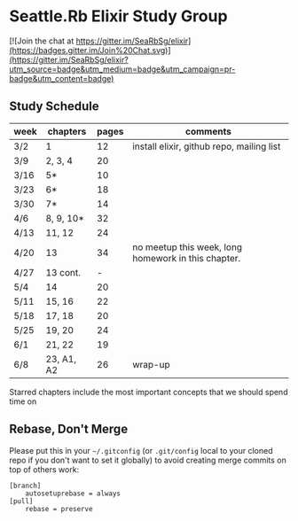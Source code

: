 # Seattle.Rb Elixir Study Group

[![Join the chat at https://gitter.im/SeaRbSg/elixir](https://badges.gitter.im/Join%20Chat.svg)](https://gitter.im/SeaRbSg/elixir?utm_source=badge&utm_medium=badge&utm_campaign=pr-badge&utm_content=badge)

## Study Schedule

week | chapters   | pages | comments
-----|------------|-------|---------
3/2  | 1          | 12    | install elixir, github repo, mailing list
3/9  | 2, 3, 4    | 20    |
3/16 | 5\*        | 10    |
3/23 | 6\*        | 18    |
3/30 | 7\*        | 14    |
4/6  | 8, 9, 10\* | 32    |
4/13 | 11, 12     | 24    |
4/20 | 13         | 34    | no meetup this week, long homework in this chapter.
4/27 | 13 cont.   | -     |
5/4  | 14         | 20    |
5/11 | 15, 16     | 22    |
5/18 | 17, 18     | 20    |
5/25 | 19, 20     | 24    |
6/1  | 21, 22     | 19    |
6/8  | 23, A1, A2 | 26    | wrap-up

Starred chapters include the most important concepts that we should spend time on

## Rebase, Don't Merge

Please put this in your `~/.gitconfig` (or `.git/config` local to your
cloned repo if you don't want to set it globally) to avoid creating
merge commits on top of others work:

```
[branch]
	autosetuprebase = always
[pull]
	rebase = preserve
```
